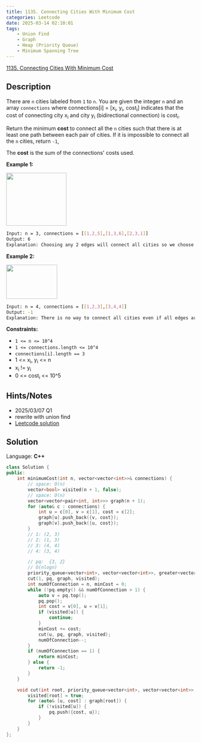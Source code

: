 ```yaml
---
title: 1135. Connecting Cities With Minimum Cost
categories: Leetcode
date: 2025-03-14 02:10:01
tags:
    - Union Find
    - Graph
    - Heap (Priority Queue)
    - Minimum Spanning Tree
---
```


[1135. Connecting Cities With Minimum Cost](https://leetcode.com/problems/connecting-cities-with-minimum-cost/description/)

## Description

There are `n` cities labeled from `1` to `n`. You are given the integer `n` and an array `connections` where connections[i] = [x<sub>i</sub>, y<sub>i</sub>, cost<sub>i</sub>] indicates that the cost of connecting city x<sub>i</sub> and city y<sub>i</sub> (bidirectional connection) is cost<sub>i</sub>.

Return the minimum **cost**  to connect all the `n` cities such that there is at least one path between each pair of cities. If it is impossible to connect all the `n` cities, return `-1`,

The **cost**  is the sum of the connections' costs used.

**Example 1:**

<img alt="" src="https://assets.leetcode.com/uploads/2019/04/20/1314_ex2.png" style="width: 161px; height: 141px;">

```bash
Input: n = 3, connections = [[1,2,5],[1,3,6],[2,3,1]]
Output: 6
Explanation: Choosing any 2 edges will connect all cities so we choose the minimum 2.
```

**Example 2:**

<img alt="" src="https://assets.leetcode.com/uploads/2019/04/20/1314_ex1.png" style="width: 136px; height: 91px;">

```bash
Input: n = 4, connections = [[1,2,3],[3,4,4]]
Output: -1
Explanation: There is no way to connect all cities even if all edges are used.
```

**Constraints:**

- `1 <= n <= 10^4`
- `1 <= connections.length <= 10^4`
- `connections[i].length == 3`
- 1 <= x<sub>i</sub>, y<sub>i</sub> <= n
- x<sub>i</sub> != y<sub>i</sub>
- 0 <= cost<sub>i</sub> <= 10^5

## Hints/Notes

- 2025/03/07 Q1
- rewrite with union find
- [Leetcode solution](https://leetcode.com/problems/connecting-cities-with-minimum-cost/editorial/)

## Solution

Language: **C++**

```C++
class Solution {
public:
    int minimumCost(int n, vector<vector<int>>& connections) {
        // space: O(n)
        vector<bool> visited(n + 1, false);
        // space: O(n)
        vector<vector<pair<int, int>>> graph(n + 1);
        for (auto& c : connections) {
            int u = c[0], v = c[1], cost = c[2];
            graph[u].push_back({v, cost});
            graph[v].push_back({u, cost});
        }
        // 1: (2, 3)
        // 2: (1, 3)
        // 3: (4, 4)
        // 4: (3, 4)

        // pq:  {3, 2}
        // O(nlogn)
        priority_queue<vector<int>, vector<vector<int>>, greater<vector<int>>> pq;
        cut(1, pq, graph, visited);
        int numOfConnection = n, minCost = 0;
        while (!pq.empty() && numOfConnection > 1) {
            auto v = pq.top();
            pq.pop();
            int cost = v[0], u = v[1];
            if (visited[u]) {
                continue;
            }
            minCost += cost;
            cut(u, pq, graph, visited);
            numOfConnection--;
        }
        if (numOfConnection == 1) {
            return minCost;
        } else {
            return -1;
        }
    }

    void cut(int root, priority_queue<vector<int>, vector<vector<int>>, greater<vector<int>>>& pq, vector<vector<pair<int, int>>>& graph, vector<bool>& visited) {
        visited[root] = true;
        for (auto& [u, cost] : graph[root]) {
            if (!visited[u]) {
                pq.push({cost, u});
            }
        }
    }
};
```
